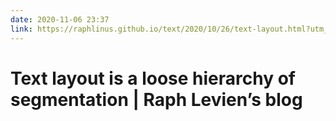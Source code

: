 ```yaml
---
date: 2020-11-06 23:37
link: https://raphlinus.github.io/text/2020/10/26/text-layout.html?utm_source=hackernewsletter&utm_medium=email&utm_term=learn
---
```


# Text layout is a loose hierarchy of segmentation | Raph Levien’s blog 